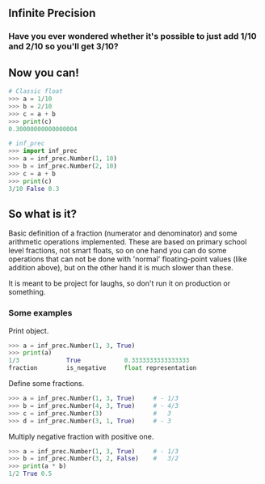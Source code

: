 ## Infinite Precision

### Have you ever wondered whether it's possible to just add 1/10 and 2/10 so you'll get 3/10?

## Now you can!

```Python
# Classic float
>>> a = 1/10
>>> b = 2/10
>>> c = a + b
>>> print(c)
0.30000000000000004

# inf_prec
>>> import inf_prec
>>> a = inf_prec.Number(1, 10)
>>> b = inf_prec.Number(2, 10)
>>> c = a + b
>>> print(c)
3/10 False 0.3
```

## So what is it?

Basic definition of a fraction (numerator and denominator) and some arithmetic operations implemented. These are based on primary school level fractions, not smart floats, so on one hand you can do some operations that can not be done with 'normal' floating-point values (like addition above), but on the other hand it is much slower than these.

It is meant to be project for laughs, so don't run it on production or something.

### Some examples

Print object.
```Python
>>> a = inf_prec.Number(1, 3, True)
>>> print(a)
1/3             True            0.3333333333333333
fraction        is_negative     float representation
```

Define some fractions.
```Python
>>> a = inf_prec.Number(1, 3, True)     # - 1/3
>>> b = inf_prec.Number(4, 3, True)     # - 4/3
>>> c = inf_prec.Number(3)              #   3
>>> d = inf_prec.Number(3, 1, True)     # - 3
```

Multiply negative fraction with positive one.
```Python
>>> a = inf_prec.Number(1, 3, True)     # - 1/3
>>> b = inf_prec.Number(3, 2, False)    #   3/2
>>> print(a * b)
1/2 True 0.5
```

